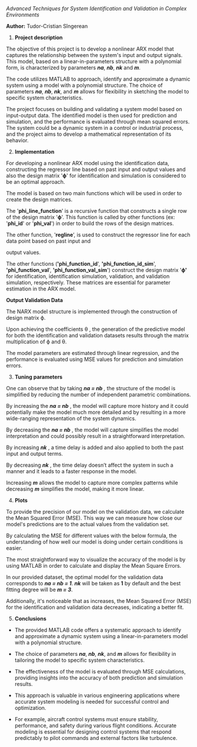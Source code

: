 _﻿Advanced Techniques for System Identification and Validation in Complex Environments_

**Author:** Tudor-Cristian Sîngerean 

1. **Project description**

The objective of this project is to develop a nonlinear ARX model that captures the relationship between the system's input and output signals. This model, based on a linear-in-parameters structure with a polynomial form, is characterized by parameters ***na***, ***nb***, ***nk*** and ***m***.

The code utilizes MATLAB to approach, identify and approximate a dynamic system using a model with a polynomial structure. The choice of parameters ***na***, ***nb***, ***nk***, and ***m*** allows for flexibility in sketching the model to specific system characteristics.

The project focuses on building and validating a system model based on input-output data. The identified model is then used for prediction and simulation, and the performance is evaluated through mean squared errors. The system could be a dynamic system in a control or industrial process, and the project aims to develop a mathematical representation of its behavior.

2. **Implementation**

For developing a nonlinear ARX model using the identification data, constructing the regressor line based on past input and output values and also the design matrix '**ϕ**' for identification and simulation is considered to be an optimal approach.

The model is based on two main functions which will be used in order to create the design matrices.

The '**phi\_line\_function**' is a recursive function that constructs a single row of the design matrix '**ϕ**'. This function is called by other functions (ex: '**phi\_id**' or '**phi\_val**') in order to build the rows of the design matrices.

The other function, '**regline**’, is used to construct the regressor line for each data point based on past input and

output values.

The other functions (**'phi\_function\_id**', **'phi\_function\_id\_sim**', **'phi\_function\_val**', **'phi\_function\_val\_sim**') construct the design matrix '**ϕ'** for identification, identification simulation, validation, and validation simulation, respectively. These matrices are essential for parameter estimation in the ARX model.

**Output Validation Data** 

The NARX model structure is implemented through the construction of design matrix ϕ.

Upon achieving the coefficients θ , the generation of the predictive model for both the identification and validation datasets results through the matrix multiplication of ϕ and θ.

The model parameters are estimated through linear regression, and the performance is evaluated using MSE values for prediction and simulation errors.

3. **Tuning parameters**

One can observe that by taking ***na = nb** ,* the structure of the model is simplified by reducing the number of independent parametric combinations.

By increasing the ***na = nb*** , the model will capture more history and it could potentially make the model much more detailed and by resulting in a more wide-ranging representation of the system dynamics.

By decreasing the ***na = nb*** , the model will capture simplifies the model interpretation and could possibly result in a straightforward interpretation.

By increasing ***nk*** , a time delay is added and also applied to both the past input and output terms.

By decreasing ***nk*** , the time delay doesn’t affect the system in such a manner and it leads to a faster response in the model.

Increasing ***m*** allows the model to capture more complex patterns while decreasing ***m*** simplifies the model, making it more linear.


4. **Plots**

To provide the precision of our model on the validation data, we calculate the Mean Squared Error (MSE). This way we can measure how close our model's predictions are to the actual values from the validation set.

By calculating the MSE for different values with the below formula, the understanding of how well our model is doing under certain conditions is easier.

The most straightforward way to visualize the accuracy of the model is by using MATLAB in order to calculate and display the Mean Square Errors.



In our provided dataset, the optimal model for the validation data corresponds to ***na = nb = 1***. ***nk*** will be taken as **1** by default and the best fitting degree will be ***m = 3***.

Additionally, it's noticeable that as increases, the Mean Squared Error (MSE) for the identification and validation data decreases, indicating a better fit. 


5. **Conclusions**
- The provided MATLAB code offers a systematic approach to identify and approximate a dynamic system using a linear-in-parameters model with a polynomial structure.

- The choice of parameters ***na***, ***nb***, ***nk***, and ***m*** allows for flexibility in tailoring the model to specific system characteristics.

- The effectiveness of the model is evaluated through MSE calculations, providing insights into the accuracy of both prediction and simulation results.

- This approach is valuable in various engineering applications where accurate system modeling is needed for successful control and optimization.

- For example, aircraft control systems must ensure stability, performance, and safety during various flight conditions. Accurate modeling is essential for designing control systems that respond predictably to pilot commands and external factors like turbulence.
